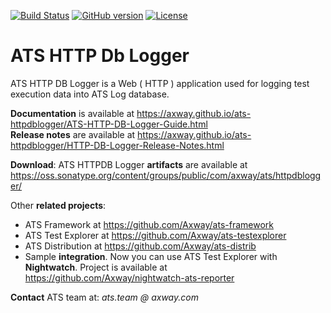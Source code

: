 [![Build Status](https://travis-ci.org/Axway/ats-httpdblogger.svg?branch=master)](https://travis-ci.org/Axway/ats-httpdblogger)
[![GitHub version](https://badge.fury.io/gh/Axway%2Fats-httpdblogger.svg)](https://badge.fury.io/gh/Axway%2Fats-httpdblogger)
[![License](https://img.shields.io/badge/License-Apache%202.0-blue.svg)](https://opensource.org/licenses/Apache-2.0)
# ATS HTTP Db Logger
ATS HTTP DB Logger is a Web ( HTTP ) application used for logging test execution data into ATS Log database.

**Documentation** is available at https://axway.github.io/ats-httpdblogger/ATS-HTTP-DB-Logger-Guide.html  
**Release notes** are available at https://axway.github.io/ats-httpdblogger/HTTP-DB-Logger-Release-Notes.html

**Download**: ATS HTTPDB Logger **artifacts** are available at https://oss.sonatype.org/content/groups/public/com/axway/ats/httpdblogger/

Other **related projects**:
* ATS Framework at https://github.com/Axway/ats-framework</li>
* ATS Test Explorer at https://github.com/Axway/ats-testexplorer</li>
* ATS Distribution at https://github.com/Axway/ats-distrib</li>
* Sample **integration**. Now you can use ATS Test Explorer with **Nightwatch**. Project is available at https://github.com/Axway/nightwatch-ats-reporter

**Contact** ATS team at: _ats.team_  _@ axway.com_
